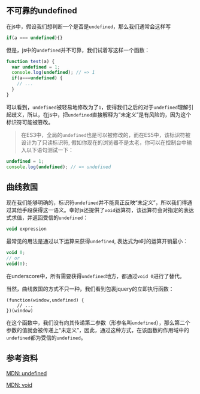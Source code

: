 ## 不可靠的undefined
在js中，假设我们想判断一个是否是`undefined`，那么我们通常会这样写

```js
if(a === undefined){}
```

但是，js中的`undefined`并不可靠，我们试着写这样一个函数：

```js
function test(a) {
  var undefined = 1;
  console.log(undefined); // => 1
  if(a===undefined) {
    // ...
  }
}
```

可以看到，`undefined`被轻易地修改为了`1`，使得我们之后的对于`undefined`理解引起歧义，所以，在js中，把`undefined`直接解释为“未定义”是有风险的，因为这个标识符可能被篡改。

> 在ES3中，全局的`undefined`也是可以被修改的，而在ES5中，该标识符被设计为了只读标识符, 假如你现在的浏览器不是太老，你可以在控制台中输入以下语句测试一下：
> 
```js
undefined = 1;
console.log(undefined); // => undefined
```

## 曲线救国
现在我们能够明确的，标识符`undefined`并不能真正反映“未定义”，所以我们得通过其他手段获得这一语义。幸好js还提供了`void`运算符，该运算符会对指定的表达式求值，并返回受信的`undefined`：

```js
void expression
```

最常见的用法是通过以下运算来获得`undefined`, 表达式为`0`时的运算开销最小：

```js
void 0;
// or
void(0);
```

在underscore中，所有需要获得`undefined`地方，都通过`void 0`进行了替代。

当然，曲线救国的方式不只一种，我们看到包裹jquery的立即执行函数：

```
(function(window,undefined) {
    // ...
})(window)
```

在这个函数中，我们没有向其传递第二参数（形参名叫`undefined`），那么第二个参数的值就会被传递上“未定义”，因此，通过这种方式，在该函数的作用域中的`undefined`都为受信的`undefined`。

## 参考资料
[MDN: undefined](https://developer.mozilla.org/zh-CN/docs/Web/JavaScript/Reference/Global_Objects/undefined)

[MDN: void](https://developer.mozilla.org/zh-CN/docs/Web/JavaScript/Reference/Operators/void)